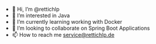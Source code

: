 - 👋 Hi, I’m @rettichlp
- 👀 I’m interested in Java
- 🌱 I’m currently learning working with Docker
- 💞️ I’m looking to collaborate on Spring Boot Applications
- 📫 How to reach me service@rettichlp.de

<!---
rettichlp/rettichlp is a ✨ special ✨ repository because its `README.md` (this file) appears on your GitHub profile.
You can click the Preview link to take a look at your changes.
--->
